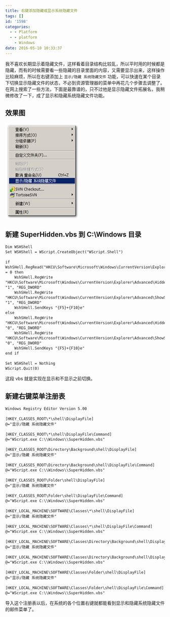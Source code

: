 ```yaml
---
title: 右键添加隐藏或显示系统隐藏文件
tags: []
id: '1598'
categories:
  - - Platform
  - - platform
    - Windows
date: 2016-05-10 10:33:37
---
```


我不喜欢长期显示着隐藏文件，这样看着目录结构比较乱，所以平时用的时候都是隐藏，而有的时候需要看一些隐藏的目录里面的内容，又需要显示出来，这样操作比较麻烦，所以在右键添加上 `显示/隐藏 系统隐藏文件` 功能，可以快速在某个目录下切换显示隐藏文件的状态，不必到资源管理器的菜单中再花几个步骤去调整了。在网上搜索了一些方法，下面是最靠谱的，只不过他是显示隐藏文件拓展名，我稍微修改了一下，成了显示和隐藏系统隐藏文件功能。
<!-- more -->
## 效果图

[![2016-05-10_102730](/images/2016/05/2016-05-10_102730.png)](/images/2016/05/2016-05-10_102730.png)

## 新建 SuperHidden.vbs 到 C:\\Windows 目录

```
Dim WSHShell
Set WSHShell = WScript.CreateObject("WScript.Shell")

if WshSHell.RegRead("HKCU\Software\Microsoft\Windows\CurrentVersion\Explorer\Advanced\Hidden") = 0 then
    WshSHell.RegWrite "HKCU\Software\Microsoft\Windows\CurrentVersion\Explorer\Advanced\Hidden", "1", "REG_DWORD"
    WshSHell.RegWrite "HKCU\Software\Microsoft\Windows\CurrentVersion\Explorer\Advanced\ShowSuperHidden", "1", "REG_DWORD"
    WshSHell.SendKeys "{F5}+{F10}e"
else
    WshSHell.RegWrite "HKCU\Software\Microsoft\Windows\CurrentVersion\Explorer\Advanced\Hidden", "0", "REG_DWORD"
    WshSHell.RegWrite "HKCU\Software\Microsoft\Windows\CurrentVersion\Explorer\Advanced\ShowSuperHidden", "0", "REG_DWORD"
    WshSHell.SendKeys "{F5}+{F10}e"
end if

Set WSHShell = Nothing
WScript.Quit(0)
```

这段 vbs 就是实现在显示和不显示之前切换。

## 新建右键菜单注册表

```
Windows Registry Editor Version 5.00

[HKEY_CLASSES_ROOT\*\shell\DisplayFile]
@="显示/隐藏 系统隐藏文件"

[HKEY_CLASSES_ROOT\*\shell\DisplayFile\Command]
@="WScript.exe C:\\Windows\\SuperHidden.vbs"

[HKEY_CLASSES_ROOT\Directory\Background\shell\DisplayFile]
@="显示/隐藏 系统隐藏文件"

[HKEY_CLASSES_ROOT\Directory\Background\shell\DisplayFile\Command]
@="WScript.exe C:\\Windows\\SuperHidden.vbs"

[HKEY_CLASSES_ROOT\Folder\shell\DisplayFile]
@="显示/隐藏 系统隐藏文件"

[HKEY_CLASSES_ROOT\Folder\shell\DisplayFile\Command]
@="WScript.exe C:\\Windows\\SuperHidden.vbs"

[HKEY_LOCAL_MACHINE\SOFTWARE\Classes\*\shell\DisplayFile]
@="显示/隐藏 系统隐藏文件"

[HKEY_LOCAL_MACHINE\SOFTWARE\Classes\*\shell\DisplayFile\Command]
@="WScript.exe C:\\Windows\\SuperHidden.vbs"

[HKEY_LOCAL_MACHINE\SOFTWARE\Classes\Directory\Background\shell\DisplayFile]
@="显示/隐藏 系统隐藏文件"

[HKEY_LOCAL_MACHINE\SOFTWARE\Classes\Directory\Background\shell\DisplayFile\Command]
@="WScript.exe C:\\Windows\\SuperHidden.vbs"

[HKEY_LOCAL_MACHINE\SOFTWARE\Classes\Folder\shell\DisplayFile]
@="显示/隐藏 系统隐藏文件"

[HKEY_LOCAL_MACHINE\SOFTWARE\Classes\Folder\shell\DisplayFile\Command]
@="WScript.exe C:\\Windows\\SuperHidden.vbs"
```

导入这个注册表以后，在系统的各个位置右键就都能看到显示和隐藏系统隐藏文件的邮件菜单了。